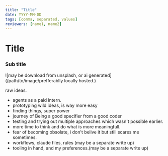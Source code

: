 ```yaml
---
title: "Title"
date: YYYY-MM-DD
tags: [comma, separated, values]
reviewers: [name1, name2]
---
```


# Title
### Sub title


![may be download from unsplash, or ai generated](/path/to/image/prefferablly locally hosted.)

raw ideas.
- agents as a paid intern.
- prototyping wild ideas, is way more easy
- finding things, super power
- journey of Being a good specifier from a good coder
- testing and trying out multiple approaches which wasn't possible earlier.
- more time to think and do what is more meaningfull.
- fear of becoming obsolate, i don't belive it but still scares me sometimes.
- workflows, claude files, rules (may be a separate write up)
- tooling in hand, and my preferences.(may be a separate write up)
